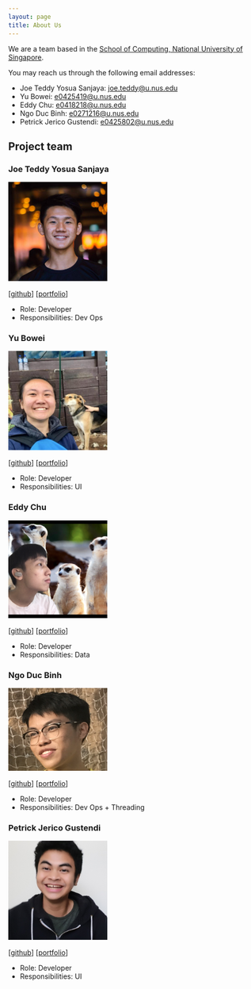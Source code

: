 ```yaml
---
layout: page
title: About Us
---
```


We are a team based in the [School of Computing, National University of Singapore](http://www.comp.nus.edu.sg).

You may reach us through the following email addresses:

* Joe Teddy Yosua Sanjaya: joe.teddy@u.nus.edu
* Yu Bowei: e0425419@u.nus.edu
* Eddy Chu: e0418218@u.nus.edu
* Ngo Duc Binh: e0271216@u.nus.edu
* Petrick Jerico Gustendi: e0425802@u.nus.edu

## Project team

### Joe Teddy Yosua Sanjaya

<img src="images/cupofjoee.png" width="200px">

[[github](https://github.com/cupofjoee)]
[[portfolio](team/joeteddy.md)]

* Role: Developer
* Responsibilities: Dev Ops

### Yu Bowei

<img src="images/bowei-yu.png" width="200px">

[[github](http://github.com/bowei-yu)]
[[portfolio](team/yubowei.md)]

* Role: Developer
* Responsibilities: UI

### Eddy Chu

<img src="images/chuyiting.png" width="200px">

[[github](http://github.com/chuyiting)] 
[[portfolio](team/eddychu.md)]

* Role: Developer
* Responsibilities: Data

### Ngo Duc Binh

<img src="images/ducbinh2611.png" width="200px">

[[github](http://github.com/ducbinh2611)]
[[portfolio](team/ducbinh2611.md)]

* Role: Developer
* Responsibilities: Dev Ops + Threading

### Petrick Jerico Gustendi

<img src="images/petrickjerico.png" width="200px">

[[github](http://github.com/petrickjerico)]
[[portfolio](team/petrickjerico.md)]

* Role: Developer
* Responsibilities: UI
